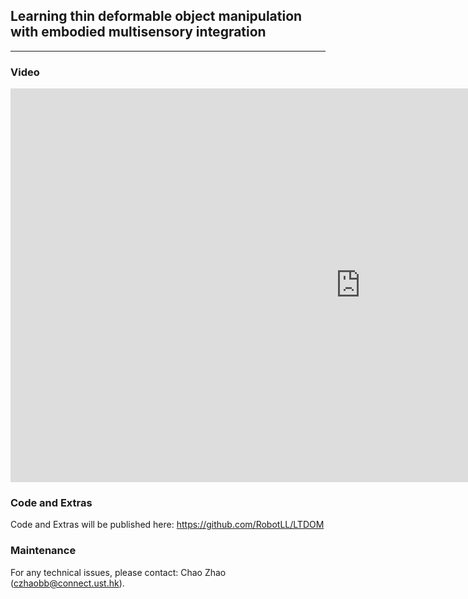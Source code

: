 ## Learning thin deformable object manipulation with embodied multisensory integration

___
### Video

<iframe width="1120" height="630" src="https://www.youtube.com/embed/R2v3Eu50s9o?si=fm_4r8uEsFWvtVTx" title="YouTube video player" frameborder="0" allow="accelerometer; autoplay; clipboard-write; encrypted-media; gyroscope; picture-in-picture; web-share" allowfullscreen></iframe>

### Code and Extras

Code and Extras will be published here: https://github.com/RobotLL/LTDOM

### Maintenance 
For any technical issues, please contact: Chao Zhao (czhaobb@connect.ust.hk).
  
